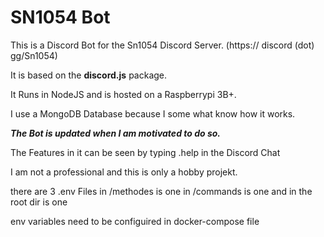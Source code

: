 # SN1054 Bot

This is a Discord Bot for the Sn1054 Discord Server. (https:// discord (dot) gg/Sn1054)

It is based on the **discord.js** package.

It Runs in NodeJS and is hosted on a Raspberrypi 3B+.

I use a MongoDB Database because I some what know how it works.


***The Bot is updated when I am motivated to do so.***


The Features in it can be seen by typing .help in the Discord Chat

I am not a professional and this is only a hobby projekt.

there are 3 .env Files
in /methodes is one
in /commands is one
and in the root dir is one

env variables need to be configuired in docker-compose file
